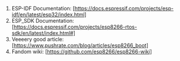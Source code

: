 1. ESP-IDF Documentation: [https://docs.espressif.com/projects/esp-idf/en/latest/esp32/index.html]
2. ESP_SDK Documentation: [https://docs.espressif.com/projects/esp8266-rtos-sdk/en/latest/index.html#]
3. Veeeery good article: [https://www.pushrate.com/blog/articles/esp8266_boot]
4. Fandom wiki: [https://github.com/esp8266/esp8266-wiki]